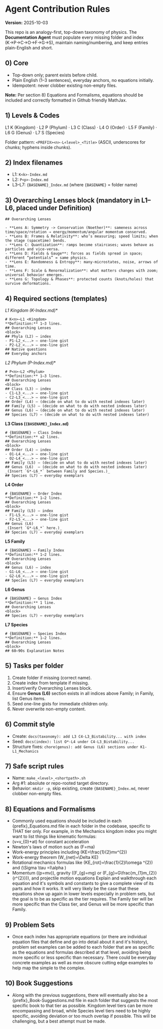 # Agent Contribution Rules
**Version:** 2025-10-03

This repo is an analogy-first, top-down taxonomy of physics. The **Documentation Agent** must populate every missing folder and index (K→P→C→O→F→G→S), maintain naming/numbering, and keep entries plain-English and short.

## 0) Core
- Top-down only; parent exists before child.
- Plain English (1–3 sentences), everyday anchors, no equations initially.
- Idempotent: never clobber existing non-empty files.

**Note:** Per section 8) Equations and Formalisms, equations should be included and correctly formatted in Github friendly MathJax.

## 1) Levels & Codes
L1 K (Kingdom) · L2 P (Phylum) · L3 C (Class) · L4 O (Order) · L5 F (Family) · L6 G (Genus) · L7 S (Species)

Folder pattern: `<PREFIX><n>-L<level>_<Title>` (ASCII, underscores for chunks; hyphens inside chunks).

## 2) Index filenames
- L1: `K<k>-Index.md`
- L2: `P<p>-Index.md`
- L3–L7: `{BASENAME}_Index.md` (where `{BASENAME}` = folder name)

## 3) Overarching Lenses block (mandatory in L1–L6, placed under Definition)
```
## Overarching Lenses

- **Lens A: Symmetry -> Conservation (Noether)**: sameness across time/space/rotation → energy/momentum/angular momentum conserved.
- **Lens B: Frames & Relativity**: who’s measuring; speed limits; when the stage (spacetime) bends.
- **Lens C: Quantization**: ramps become staircases; waves behave as particles and vice-versa.
- **Lens D: Fields & Gauge**: forces as fields spread in space; different “potentials” = same physics.
- **Lens E: Randomness & Entropy**: many-microstates, noise, arrows of time.
- **Lens F: Scale & Renormalization**: what matters changes with zoom; universal behavior emerges.
- **Lens G: Topology & Phases**: protected counts (knots/holes) that survive deformations.
```

## 4) Required sections (templates)
**L1 Kingdom (K*-Index.md)**
```
# K<n>–L1 <Kingdom>
**Definition:** 1–3 lines.
## Overarching Lenses
<block>
## Phyla (L2) — index
- P1-L2_<...> — one-line gist
- P2-L2_<...> — one-line gist
## Native questions
## Everyday anchors
```

**L2 Phylum (P*-Index.md)**
```
# P<n>–L2 <Phylum>
**Definition:** 1–3 lines.
## Overarching Lenses
<block>
## Class (L3) — index
- C1-L3_<...> — one-line gist
- C2-L3_<...> — one-line gist
## Order (L4) — (decide on what to do with nested indexes later)
## Family (L5) — (decide on what to do with nested indexes later)
## Genus (L6) — (decide on what to do with nested indexes later)
## Species (L7) — (decide on what to do with nested indexes later)
```

**L3 Class (`{BASENAME}_Index.md`)**
```
# {BASENAME} — Class Index
**Definition:** ≤2 lines.
## Overarching Lenses
<block>
## Order (L4) — index
- O1-L4_<...> — one-line gist
- O2-L4_<...> — one-line gist
## Family (L5) — (decide on what to do with nested indexes later)
## Genus (L6)  — (decide on what to do with nested indexes later)
_(Insert `G*-L6_*` between Family and Species.)_
## Species (L7) — everyday exemplars
```

**L4 Order**
```
# {BASENAME} — Order Index
**Definition:** 1–2 lines.
## Overarching Lenses
<block>
## Family (L5) — index
- F1-L5_<...> — one-line gist
- F2-L5_<...> — one-line gist
## Genus (L6)
_(Insert `G*-L6_*` here.)_
## Species (L7) — everyday exemplars
```

**L5 Family**
```
# {BASENAME} — Family Index
**Definition:** 1–2 lines.
## Overarching Lenses
<block>
## Genus (L6) — index
- G1-L6_<...> — one-line gist
- G2-L6_<...> — one-line gist
## Species (L7) — everyday exemplars
```

**L6 Genus**
```
# {BASENAME} — Genus Index
**Definition:** 1 line.
## Overarching Lenses
<block>
## Species (L7) — everyday exemplars
```

**L7 Species**
```
# {BASENAME} — Species Index
**Definition:** 1–2 lines.
## Overarching Lenses
<block>
## 60–90s Explanation Notes
```

## 5) Tasks per folder
1) Create folder if missing (correct name).  
2) Create index from template if missing.  
3) Insert/verify Overarching Lenses block.  
4) Ensure **Genus (L6)** section exists in all indices above Family; in Family, list Genus items.  
5) Seed one-line gists for immediate children only.  
6) Never overwrite non-empty content.

## 6) Commit style
- Create: `docs(taxonomy): add L3 C4-L3_Bistability... with index`
- Seed: `docs(index): list O*-L4 under C4-L3_Bistability...`
- Structure fixes: `chore(genus): add Genus (L6) sections under K1-L1_Mechanics`

## 7) Safe script rules
- Name: `make_<level>_<shortpath>.sh`
- Arg #1: absolute or repo-rooted target directory.
- Behavior: `mkdir -p`, skip existing, create `{BASENAME}_Index.md`, never clobber non-empty files.

## 8) Equations and Formalisms
- Commonly used equations should be included in each {prefix}_Equations.md file in each folder in the codebase, specific to THAT tier only. For example, in the Mechanics kingdom index you might want to list things like kinematic formulas:
- \(v=v_{0}+at\) for constant acceleration
- Newton's laws of motion such as \(F=ma\)
- Work-energy principles including \(KE=\frac{1}{2}mv^{2}\)
- Work-energy theorem \(W_{net}=\Delta KE\)
- Rotational mechanics formulas like \(KE_{rot}=\frac{1}{2}I\omega ^{2}\) and \(\Sigma \tau =I\alpha \)
- Momentum (\(p=mv\)), gravity (\(F_{g}=mg\) or \(F_{g}=G\frac{m_{1}m_{2}}{r^{2}}\)), and projectile motion equations
Explain and walkthrough each equation and it's symbols and constants to give a complete view of its parts and how it works. It will very likely be the case that these equations show up again in lower levels especially in problem sets, but the goal is to be as specific as the tier requires. The Family tier will be more specific than the Class tier, and Genus will be more specific than Family.

## 9) Problem Sets
- Once each index has appropriate equations (or there are individual equation files that define and go into detail about it and it's history), problem set examples can be added to each folder that are as specific as the equations and formulas described at that level, avoiding being more specific or less specific than necessary. There could be everyday concrete examples as well as more obscure cutting edge examples to help map the simple to the complex.

## 10) Book Suggestions
- Along with the previous suggestions, there will eventually also be a {prefix}_Book-Suggestions.md file in each folder that suggests the most specific book to that tier as possible. Kingdom level tiers can be more encompassing and broad, while Species level tiers need to be highly specific, avoiding deviation or too much overlap if possible. This will be challenging, but a best attempt must be made.
